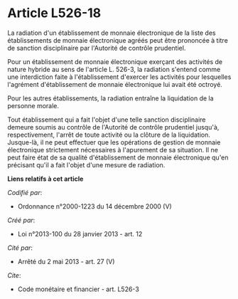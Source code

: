 # Article L526-18

La radiation d'un établissement de monnaie électronique de la liste des établissements de monnaie électronique agréés peut
être prononcée à titre de sanction disciplinaire par l'Autorité de contrôle prudentiel. 

Pour un établissement de monnaie électronique exerçant des activités de nature hybride au sens de l'article L. 526-3, la
radiation s'entend comme une interdiction faite à l'établissement d'exercer les activités pour lesquelles l'agrément
d'établissement de monnaie électronique lui avait été octroyé. 

Pour les autres établissements, la radiation entraîne la liquidation de la personne morale. 

Tout établissement qui a fait l'objet d'une telle sanction disciplinaire demeure soumis au contrôle de l'Autorité de contrôle
prudentiel jusqu'à, respectivement, l'arrêt de toute activité ou la clôture de la liquidation. Jusque-là, il ne peut
effectuer que les opérations de gestion de monnaie électronique strictement nécessaires à l'apurement de sa situation. Il ne
peut faire état de sa qualité d'établissement de monnaie électronique qu'en précisant qu'il a fait l'objet d'une mesure de
radiation.

**Liens relatifs à cet article**

_Codifié par_:

  - Ordonnance n°2000-1223 du 14 décembre 2000 (V)

_Créé par_:

  - Loi n°2013-100 du 28 janvier 2013 - art. 12

_Cité par_:

  - Arrêté du 2 mai 2013 - art. 27 (V)

_Cite_:

  - Code monétaire et financier - art. L526-3
